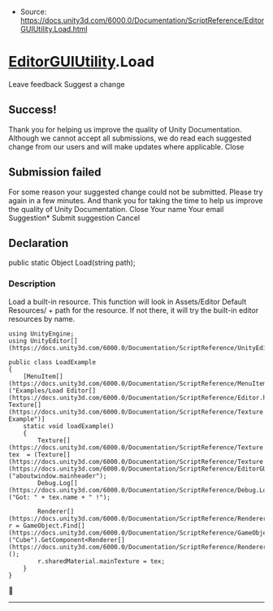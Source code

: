 * Source: https://docs.unity3d.com/6000.0/Documentation/ScriptReference/EditorGUIUtility.Load.html

#  [EditorGUIUtility](https://docs.unity3d.com/6000.0/Documentation/ScriptReference/EditorGUIUtility.html).Load
Leave feedback
Suggest a change
## Success!
Thank you for helping us improve the quality of Unity Documentation. Although we cannot accept all submissions, we do read each suggested change from our users and will make updates where applicable.
Close
## Submission failed
For some reason your suggested change could not be submitted. Please <a>try again</a> in a few minutes. And thank you for taking the time to help us improve the quality of Unity Documentation.
Close
Your name Your email Suggestion* Submit suggestion
Cancel
## Declaration
public static Object Load(string path); 
### Description
Load a built-in resource.
This function will look in Assets/Editor Default Resources/ + path for the resource. If not there, it will try the built-in editor resources by name.
```
using UnityEngine;
using UnityEditor[](https://docs.unity3d.com/6000.0/Documentation/ScriptReference/UnityEditor.html);  
  
public class LoadExample
{
    [MenuItem[](https://docs.unity3d.com/6000.0/Documentation/ScriptReference/MenuItem.html)("Examples/Load Editor[](https://docs.unity3d.com/6000.0/Documentation/ScriptReference/Editor.html) Texture[](https://docs.unity3d.com/6000.0/Documentation/ScriptReference/Texture.html) Example")]
    static void loadExample()
    {
        Texture[](https://docs.unity3d.com/6000.0/Documentation/ScriptReference/Texture.html) tex  = (Texture[](https://docs.unity3d.com/6000.0/Documentation/ScriptReference/Texture.html))EditorGUIUtility.Load[](https://docs.unity3d.com/6000.0/Documentation/ScriptReference/EditorGUIUtility.Load.html)("aboutwindow.mainheader");
        Debug.Log[](https://docs.unity3d.com/6000.0/Documentation/ScriptReference/Debug.Log.html)("Got: " + tex.name + " !");  
  
        Renderer[](https://docs.unity3d.com/6000.0/Documentation/ScriptReference/Renderer.html) r = GameObject.Find[](https://docs.unity3d.com/6000.0/Documentation/ScriptReference/GameObject.Find.html)("Cube").GetComponent<Renderer[](https://docs.unity3d.com/6000.0/Documentation/ScriptReference/Renderer.html)>();
        r.sharedMaterial.mainTexture = tex;
    }
}

```

* * *
